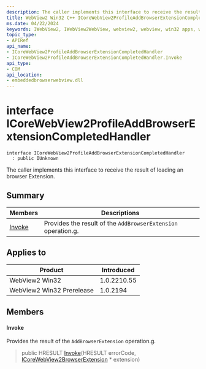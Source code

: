 ```yaml
---
description: The caller implements this interface to receive the result of loading an browser Extension.
title: WebView2 Win32 C++ ICoreWebView2ProfileAddBrowserExtensionCompletedHandler
ms.date: 04/22/2024
keywords: IWebView2, IWebView2WebView, webview2, webview, win32 apps, win32, edge, ICoreWebView2, ICoreWebView2Controller, browser control, edge html, ICoreWebView2ProfileAddBrowserExtensionCompletedHandler
topic_type: 
- APIRef
api_name:
- ICoreWebView2ProfileAddBrowserExtensionCompletedHandler
- ICoreWebView2ProfileAddBrowserExtensionCompletedHandler.Invoke
api_type:
- COM
api_location:
- embeddedbrowserwebview.dll
---
```


# interface ICoreWebView2ProfileAddBrowserExtensionCompletedHandler

```
interface ICoreWebView2ProfileAddBrowserExtensionCompletedHandler
  : public IUnknown
```

The caller implements this interface to receive the result of loading an browser Extension.

## Summary

 Members                        | Descriptions
--------------------------------|---------------------------------------------
[Invoke](#invoke) | Provides the result of the `AddBrowserExtension` operation.g.

## Applies to

Product                         | Introduced
--------------------------------|---------------------------------------------
WebView2 Win32            |    1.0.2210.55
WebView2 Win32 Prerelease |    1.0.2194

## Members

#### Invoke

Provides the result of the `AddBrowserExtension` operation.g.

> public HRESULT [Invoke](#invoke)(HRESULT errorCode, [ICoreWebView2BrowserExtension](icorewebview2browserextension.md#icorewebview2browserextension) * extension)

